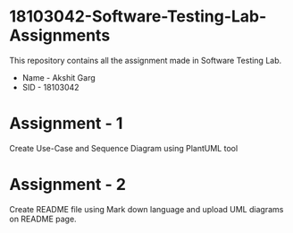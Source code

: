 # 18103042-Software-Testing-Lab-Assignments
This repository contains all the assignment made in Software Testing Lab.

- Name - Akshit Garg
- SID  - 18103042

# Assignment - 1 
Create Use-Case and Sequence Diagram using PlantUML tool

# Assignment - 2
Create README file using Mark down language and upload UML diagrams on README page.